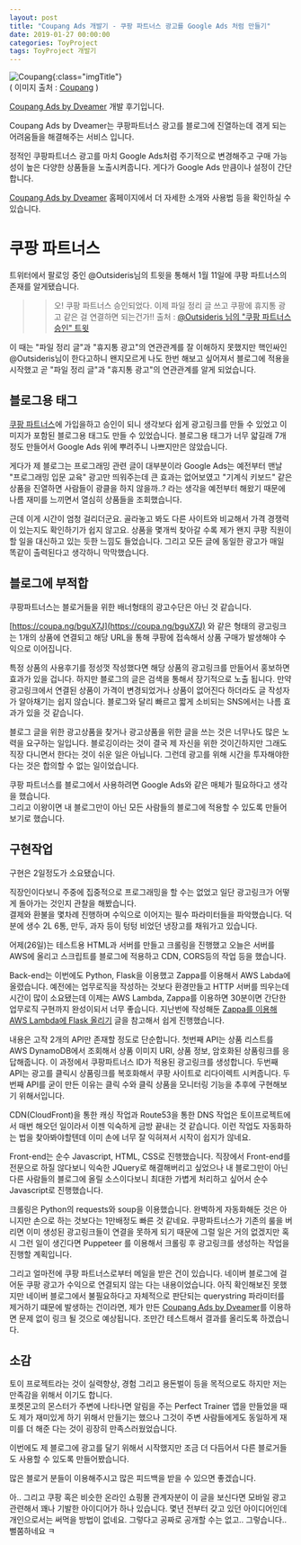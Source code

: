 ```yaml
---
layout: post
title: "Coupang Ads 개발기 - 쿠팡 파트너스 광고를 Google Ads 처럼 만들기"
date: 2019-01-27 00:00:00
categories: ToyProject
tags: ToyProject 개발기
---
```


![Coupang](https://image12.coupangcdn.com/image/coupang/common/logo_coupang_w350.png){:class="imgTitle"}   
( 이미지 출처 : [Coupang](https://www.coupang.com) )  

[Coupang Ads by Dveamer](https://sda.dveamer.com/index.html) 개발 후기입니다.  

Coupang Ads by Dveamer는 쿠팡파트너스 광고를 블로그에 진열하는데 겪게 되는 어려움들을 해결해주는 서비스 입니다.  

정적인 쿠팡파트너스 광고를 마치 Google Ads처럼 주기적으로 변경해주고 구매 가능성이 높은 다양한 상품들을 노출시켜줍니다. 게다가 Google Ads 만큼이나 설정이 간단합니다.  

<!--more-->

[Coupang Ads by Dveamer](https://sda.dveamer.com/index.html) 홈페이지에서 더 자세한 소개와 사용법 등을 확인하실 수 있습니다.  

# 쿠팡 파트너스 

트위터에서 팔로잉 중인 @Outsideris님의 트윗을 통해서 1월 11일에 쿠팡 파트너스의 존재를 알게됐습니다.  

>> 오! 쿠팡 파트너스 승인되었다. 
>> 이제 파일 정리 글 쓰고 쿠팡에 휴지통 광고 같은 걸 연결하면 되는건가!!
>> 출처 : [@Outsideris 님의 "쿠팡 파트너스 승인" 트윗](https://twitter.com/Outsideris/status/1083697252541943808)

이 때는 "파일 정리 글"과 "휴지통 광고"의 연관관계를 잘 이해하지 못했지만 핵인싸인 @Outsideris님이 한다고하니 왠지모르게 나도 한번 해보고 싶어져서 블로그에 적용을 시작했고 곧 "파일 정리 글"과 "휴지통 광고"의 연관관계를 알게 되었습니다.  

## 블로그용 태그

[쿠팡 파트너스](https://partners.coupang.com/)에 가입을하고 승인이 되니 생각보다 쉽게 광고링크를 만들 수 있었고 이미지가 포함된 블로그용 태그도 만들 수 있었습니다. 블로그용 태그가 너무 얇길래 7개정도 만들어서 Google Ads 위에 뿌려주니 나쁘지만은 않았습니다.  

게다가 제 블로그는 프로그래밍 관련 글이 대부분이라 Google Ads는 예전부터 맨날 "프로그래밍 입문 교육" 광고만 띄워주는데 큰 효과는 없어보였고 "기계식 키보드" 같은 상품을 진열하면 사람들이 광클을 하지 않을까..? 라는 생각을 예전부터 해왔기 때문에 나름 재미를 느끼면서 열심히 상품들을 조회했습니다.  

근데 이게 시간이 엄청 걸리더군요. 골라놓고 봐도 다른 사이트와 비교해서 가격 경쟁력이 있는지도 확인하기가 쉽지 않고요. 상품을 몇개씩 찾아갈 수록 제가 왠지 쿠팡 직원이 할 일을 대신하고 있는 듯한 느낌도 들었습니다. 그리고 모든 글에 동일한 광고가 매일 똑같이 출력된다고 생각하니 막막했습니다.  

## 블로그에 부적합

쿠팡파트너스는 블로거들을 위한 배너형태의 광고수단은 아닌 것 같습니다.  

[https://coupa.ng/bguX7J](https://coupa.ng/bguX7J) 와 같은 형태의 광고링크는 1개의 상품에 연결되고 해당 URL을 통해 쿠팡에 접속해서 상품 구매가 발생해야 수익으로 이어집니다.  

특정 상품의 사용후기를 정성껏 작성했다면 해당 상품의 광고링크를 만들어서 홍보하면 효과가 있을 겁니다. 하지만 블로그의 글은 검색을 통해서 장기적으로 노출 됩니다. 만약 광고링크에서 연결된 상품이 가격이 변경되었거나 상품이 없어진다 하더라도 글 작성자가 알아채기는 쉽지 않습니다. 블로그와 달리 빠르고 짧게 소비되는 SNS에서는 나름 효과가 있을 것 같습니다.  

블로그 글을 위한 광고상품을 찾거나 광고상품을 위한 글을 쓰는 것은 너무나도 많은 노력을 요구하는 일입니다. 블로깅이라는 것이 결국 제 자신을 위한 것이긴하지만 그래도 직장 다니면서 한다는 것이 쉬운 일은 아닙니다. 그런데 광고를 위해 시간을 투자해야한다는 것은 합의할 수 없는 일이었습니다.  

쿠팡 파트너스를 블로그에서 사용하려면 Google Ads와 같은 매체가 필요하다고 생각을 했습니다.  
그리고 이왕이면 내 블로그만이 아닌 모든 사람들의 블로그에 적용할 수 있도록 만들어보기로 했습니다.  

## 구현작업

구현은 2일정도가 소요됐습니다.  

직장인이다보니 주중에 집중적으로 프로그래밍을 할 수는 없었고 일단 광고링크가 어떻게 돌아가는 것인지 관찰을 해봤습니다.  
결제와 환불을 몇차례 진행하며 수익으로 이어지는 필수 파라미터들을 파악했습니다. 덕분에 생수 2L 6통, 만두, 과자 등이 텅텅 비었던 냉장고를 채워가고 있습니다.  

어제(26일)는 테스트용 HTML과 서버를 만들고 크롤링을 진행했고 오늘은 서버를 AWS에 올리고 스크립트를 블로그에 적용하고 CDN, CORS등의 작업 등을 했습니다.  

Back-end는 이번에도 Python, Flask을 이용했고 Zappa를 이용해서 AWS Labda에 올렸습니다. 예전에는 업무로직을 작성하는 것보다 환경만들고 HTTP 서버를 띄우는데 시간이 많이 소요됐는데 이제는 AWS Lambda, Zappa를 이용하면 30분이면 간단한 업무로직 구현까지 완성이되서 너무 좋습니다. 지난번에 작성해둔 [Zappa를 이용해 AWS Lambda에 Flask 올리기](https://dveamer.github.io/backend/FlaskZappaAWSLambda.html) 글을 참고해서 쉽게 진행했습니다.  

내용은 고작 2개의 API만 존재할 정도로 단순합니다. 첫번째 API는 상품 리스트를 AWS DynamoDB에서 조회해서 상품 이미지 URI, 상품 정보, 암호화된 상품링크를 응답해줍니다. 이 과정에서 쿠팡파트너스 ID가 적용된 광고링크를 생성합니다. 두번째 API는 광고를 클릭시 상품링크를 복호화해서 쿠팡 사이트로 리다이렉트 시켜줍니다. 두번째 API를 굳이 만든 이유는 클릭 수와 클릭 상품을 모니터링 기능을 추후에 구현해보기 위해서입니다.  

CDN(CloudFront)을 통한 캐싱 작업과 Route53을 통한 DNS 작업은 토이프로젝트에서 매번 해오던 일이라서 이젠 익숙하게 금방 끝내는 것 같습니다. 이런 작업도 자동화하는 법을 찾아봐야할텐데 이미 손에 너무 잘 익혀져서 시작이 쉽지가 않네요.  

Front-end는 순수 Javascript, HTML, CSS로 진행했습니다. 직장에서 Front-end를 전문으로 하질 않다보니 익숙한 JQuery로 해결해버리고 싶었으나 내 블로그만이 아닌 다른 사람들의 블로그에 올릴 소스이다보니 최대한 가볍게 처리하고 싶어서 순수 Javascript로 진행했습니다.  

크롤링은 Python의 requests와 soup을 이용했습니다. 완벽하게 자동화해둔 것은 아니지만 손으로 하는 것보다는 1만배정도 빠른 것 같네요. 쿠팡파트너스가 기존의 룰을 버리면 이미 생성된 광고링크들이 연결을 못하게 되기 때문에 그럴 일은 거의 없겠지만 혹시 그런 일이 생긴다면 Puppeteer 를 이용해서 크롤링 후 광고링크를 생성하는 작업을 진행할 계획입니다.  


그리고 얼마전에 쿠팡 파트너스로부터 메일을 받은 건이 있습니다. 네이버 블로그에 걸어둔 쿠팡 광고가 수익으로 연결되지 않는 다는 내용이었습니다. 아직 확인해보진 못했지만 네이버 블로그에서 불필요하다고 자체적으로 판단되는 querystring 파라미터를 제거하기 떄문에 발생하는 건이라면, 제가 만든 [Coupang Ads by Dveamer](https://sda.dveamer.com/index.html)를 이용하면 문제 없이 링크 될 것으로 예상됩니다. 조만간 테스트해서 결과를 올리도록 하겠습니다.  

## 소감

토이 프로젝트라는 것이 실력향상, 경험 그리고 용돈벌이 등을 목적으로도 하지만 저는 만족감을 위해서 이기도 합니다.  
포켓몬고의 몬스터가 주변에 나타나면 알림을 주는 Perfect Trainer 앱을 만들었을 때도 제가 재미있게 하기 위해서 만들기는 했으나 그것이 주변 사람들에게도 동일하게 재미를 더 해준 다는 것이 굉장히 만족스러웠었습니다.  

이번에도 제 블로그에 광고를 달기 위해서 시작했지만 조금 더 다듬어서 다른 블로거들도 사용할 수 있도록 만들어봤습니다.  

많은 블로거 분들이 이용해주시고 많은 피드백을 받을 수 있으면 좋겠습니다.  


아.. 그리고 쿠팡 혹은 비슷한 온라인 쇼핑몰 관계자분이 이 글을 보신다면 모바일 광고 관련해서 꽤나 기발한 아이디어가 하나 있습니다. 몇년 전부터 갖고 있던 아이디어인데 개인으로서는 써먹을 방법이 없네요. 그렇다고 공짜로 공개할 수는 없고.. 그렇습니다.. 뻘쭘하네요 ㅋ  




